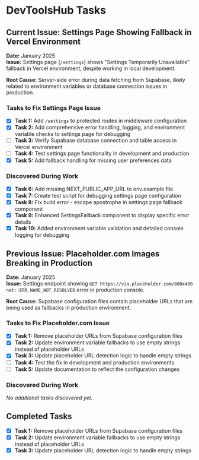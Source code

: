# DevToolsHub Tasks

## Current Issue: Settings Page Showing Fallback in Vercel Environment

**Date:** January 2025  
**Issue:** Settings page (`/settings`) shows "Settings Temporarily Unavailable" fallback in Vercel environment, despite working in local development.

**Root Cause:** Server-side error during data fetching from Supabase, likely related to environment variables or database connection issues in production.

### Tasks to Fix Settings Page Issue

- [x] **Task 1:** Add `/settings` to protected routes in middleware configuration
- [x] **Task 2:** Add comprehensive error handling, logging, and environment variable checks to settings page for debugging
- [ ] **Task 3:** Verify Supabase database connection and table access in Vercel environment
- [ ] **Task 4:** Test settings page functionality in development and production
- [x] **Task 5:** Add fallback handling for missing user preferences data

### Discovered During Work

- [x] **Task 6:** Add missing NEXT_PUBLIC_APP_URL to env.example file
- [x] **Task 7:** Create test script for debugging settings page configuration
- [x] **Task 8:** Fix build error - escape apostrophe in settings page fallback component
- [x] **Task 9:** Enhanced SettingsFallback component to display specific error details
- [x] **Task 10:** Added environment variable validation and detailed console logging for debugging

## Previous Issue: Placeholder.com Images Breaking in Production

**Date:** January 2025  
**Issue:** Settings endpoint showing `GET https://via.placeholder.com/800x400 net::ERR_NAME_NOT_RESOLVED` error in production console.

**Root Cause:** Supabase configuration files contain placeholder URLs that are being used as fallbacks in production environment.

### Tasks to Fix Placeholder.com Issue

- [x] **Task 1:** Remove placeholder URLs from Supabase configuration files
- [x] **Task 2:** Update environment variable fallbacks to use empty strings instead of placeholder URLs
- [x] **Task 3:** Update placeholder URL detection logic to handle empty strings
- [ ] **Task 4:** Test the fix in development and production environments
- [ ] **Task 5:** Update documentation to reflect the configuration changes

### Discovered During Work

*No additional tasks discovered yet.*

## Completed Tasks

- [x] **Task 1:** Remove placeholder URLs from Supabase configuration files
- [x] **Task 2:** Update environment variable fallbacks to use empty strings instead of placeholder URLs  
- [x] **Task 3:** Update placeholder URL detection logic to handle empty strings
